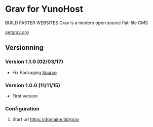 # Grav for YunoHost

BUILD FASTER WEBSITES
Grav is a modern open source flat-file CMS

[getgrav.org](https://www.getgrav.org/)


## Versionning

### Version 1.1.0 (02/03/17)

- Fix Packaging [Source](https://forum.yunohost.org/t/news-about-app-management-and-packaging-in-yunohost-2-4/1379/1)

### Version 1.0.0 (11/11/15)

- First version

### Configuration

1. Start url https://domaine.tld/grav

